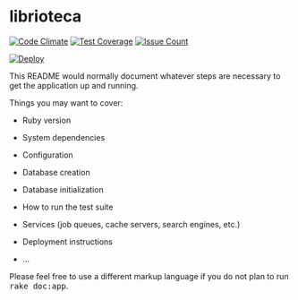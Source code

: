 # librioteca

[![Code Climate](https://codeclimate.com/github/golgota/librioteca/badges/gpa.svg)](https://codeclimate.com/github/golgota/librioteca)
[![Test Coverage](https://codeclimate.com/github/golgota/librioteca/badges/coverage.svg)](https://codeclimate.com/github/golgota/librioteca/coverage)
[![Issue Count](https://codeclimate.com/github/golgota/librioteca/badges/issue_count.svg)](https://codeclimate.com/github/golgota/librioteca)

[![Deploy](https://www.herokucdn.com/deploy/button.svg)](https://heroku.com/deploy)

This README would normally document whatever steps are necessary to get the
application up and running.

Things you may want to cover:

* Ruby version

* System dependencies

* Configuration

* Database creation

* Database initialization

* How to run the test suite

* Services (job queues, cache servers, search engines, etc.)

* Deployment instructions

* ...


Please feel free to use a different markup language if you do not plan to run
<tt>rake doc:app</tt>.
